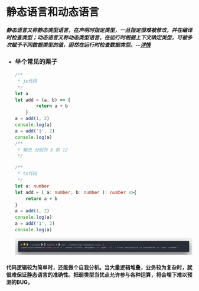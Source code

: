 # 静态语言和动态语言
#### *静态语言又称静态类型语言，在声明时指定类型，一旦指定很难被修改，并在编译时检查类型；动态语言又称动态类型语言，在运行时根据上下文确定类型，可被多次赋予不同数据类型的值，固然在运行时检查数据类型。--[详情](https://blog.csdn.net/suchang1127/article/details/49299527)*
* ### 举个常见的栗子
    ```JavaScript
    /**
     * js代码
     */
    let a
    let add = (a, b) => {
            return a + b
        }
    a = add(1, 2)
    console.log(a)
    a = add('1', 2)
    console.log(a)
    /**
     * 输出 分别为 3 和 12
     */
    ```
    ```TypeScript
    /**
     * ts代码
     */
    let a: number 
    let add = ( a: number, b: number ): number =>{
        return a + b
    }
    a = add(1, 2)
    console.log(a)
    a = add('1', 2)
    console.log(a)
    ```
    ![staticError](../../img/1528617280512.png)
#### 代码逻辑较为简单时，还能做个自我分析。当大量逻辑堆叠，业务较为复杂时，就很难保证静态语言的准确性。把弱类型当优点允许参与各种运算，将会埋下难以预测的BUG。